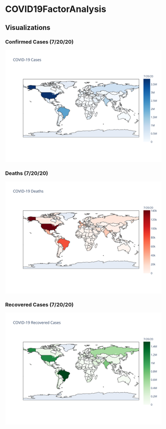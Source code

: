 # COVID19FactorAnalysis

## Visualizations

### Confirmed Cases (7/20/20)

![confirmed cases](./visualizations/confirmed_cases.svg)

### Deaths (7/20/20)
![deaths](./visualizations/deaths.svg)

### Recovered Cases (7/20/20)
![recovered cases](./visualizations/recovered.svg)